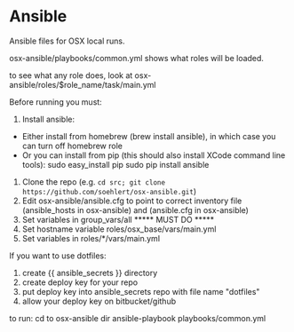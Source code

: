 # Ansible
Ansible files for OSX local runs.

osx-ansible/playbooks/common.yml shows what roles will be loaded.

to see what any role does, look at osx-ansible/roles/$role_name/task/main.yml

Before running you must:
1. Install ansible:
  * Either install from homebrew (brew install ansible), in which case you can turn off homebrew role
  * Or you can install from pip (this should also install XCode command line tools):
    sudo easy_install pip
    sudo pip install ansible
1. Clone the repo (e.g. `cd src; git clone https://github.com/soehlert/osx-ansible.git`)
1. Edit osx-ansible/ansible.cfg to point to correct inventory file (ansible_hosts in osx-ansible) and (ansible.cfg in osx-ansible)
1. Set variables in group_vars/all ***** MUST DO *****
1. Set hostname variable roles/osx_base/vars/main.yml
1. Set variables in roles/*/vars/main.yml

If you want to use dotfiles:

1.  create {{ ansible_secrets }} directory
1.  create deploy key for your repo
1.  put deploy key into ansible_secrets repo with file name "dotfiles"
1.  allow your deploy key on bitbucket/github


to run: 
cd to osx-ansible dir
ansible-playbook playbooks/common.yml
